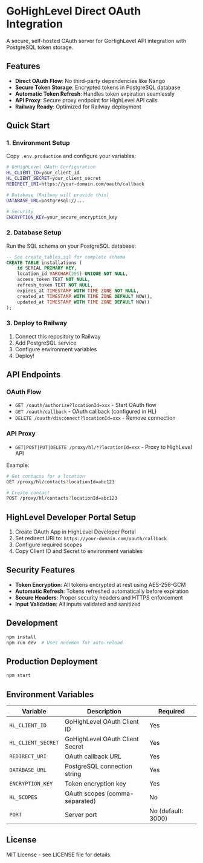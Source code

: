 # GoHighLevel Direct OAuth Integration

A secure, self-hosted OAuth server for GoHighLevel API integration with PostgreSQL token storage.

## Features

- **Direct OAuth Flow**: No third-party dependencies like Nango
- **Secure Token Storage**: Encrypted tokens in PostgreSQL database
- **Automatic Token Refresh**: Handles token expiration seamlessly
- **API Proxy**: Secure proxy endpoint for HighLevel API calls
- **Railway Ready**: Optimized for Railway deployment

## Quick Start

### 1. Environment Setup

Copy `.env.production` and configure your variables:

```bash
# GoHighLevel OAuth Configuration
HL_CLIENT_ID=your_client_id
HL_CLIENT_SECRET=your_client_secret
REDIRECT_URI=https://your-domain.com/oauth/callback

# Database (Railway will provide this)
DATABASE_URL=postgresql://...

# Security
ENCRYPTION_KEY=your_secure_encryption_key
```

### 2. Database Setup

Run the SQL schema on your PostgreSQL database:

```sql
-- See create_tables.sql for complete schema
CREATE TABLE installations (
    id SERIAL PRIMARY KEY,
    location_id VARCHAR(255) UNIQUE NOT NULL,
    access_token TEXT NOT NULL,
    refresh_token TEXT NOT NULL,
    expires_at TIMESTAMP WITH TIME ZONE NOT NULL,
    created_at TIMESTAMP WITH TIME ZONE DEFAULT NOW(),
    updated_at TIMESTAMP WITH TIME ZONE DEFAULT NOW()
);
```

### 3. Deploy to Railway

1. Connect this repository to Railway
2. Add PostgreSQL service
3. Configure environment variables
4. Deploy!

## API Endpoints

### OAuth Flow

- `GET /oauth/authorize?locationId=xxx` - Start OAuth flow
- `GET /oauth/callback` - OAuth callback (configured in HL)
- `DELETE /oauth/disconnect?locationId=xxx` - Remove connection

### API Proxy

- `GET|POST|PUT|DELETE /proxy/hl/*?locationId=xxx` - Proxy to HighLevel API

Example:
```bash
# Get contacts for a location
GET /proxy/hl/contacts?locationId=abc123

# Create contact
POST /proxy/hl/contacts?locationId=abc123
```

## HighLevel Developer Portal Setup

1. Create OAuth App in HighLevel Developer Portal
2. Set redirect URI to: `https://your-domain.com/oauth/callback`
3. Configure required scopes
4. Copy Client ID and Secret to environment variables

## Security Features

- **Token Encryption**: All tokens encrypted at rest using AES-256-GCM
- **Automatic Refresh**: Tokens refreshed automatically before expiration
- **Secure Headers**: Proper security headers and HTTPS enforcement
- **Input Validation**: All inputs validated and sanitized

## Development

```bash
npm install
npm run dev  # Uses nodemon for auto-reload
```

## Production Deployment

```bash
npm start
```

## Environment Variables

| Variable | Description | Required |
|----------|-------------|----------|
| `HL_CLIENT_ID` | GoHighLevel OAuth Client ID | Yes |
| `HL_CLIENT_SECRET` | GoHighLevel OAuth Client Secret | Yes |
| `REDIRECT_URI` | OAuth callback URL | Yes |
| `DATABASE_URL` | PostgreSQL connection string | Yes |
| `ENCRYPTION_KEY` | Token encryption key | Yes |
| `HL_SCOPES` | OAuth scopes (comma-separated) | No |
| `PORT` | Server port | No (default: 3000) |

## License

MIT License - see LICENSE file for details.